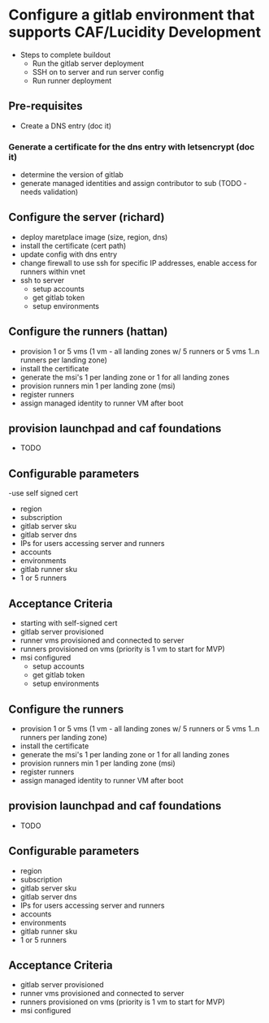 # Configure a gitlab environment that supports CAF/Lucidity Development

- Steps to complete buildout
  - Run the gitlab server deployment
  - SSH on to server and run server config
  - Run runner deployment

## Pre-requisites

- Create a DNS entry (doc it)

### Generate a certificate for the dns entry with letsencrypt (doc it)


- determine the version of gitlab
- generate managed identities and assign contributor to sub (TODO - needs validation)

## Configure the server (richard)

- deploy maretplace image (size, region, dns)
- install the certificate (cert path)
- update config with dns entry
- change firewall to use ssh for specific IP addresses, enable access for runners within vnet
- ssh to server
  - setup accounts
  - get gitlab token
  - setup environments

## Configure the runners (hattan)

- provision 1 or 5 vms (1 vm - all landing zones w/ 5 runners or 5 vms 1..n runners per landing zone)
- install the certificate
- generate the msi's 1 per landing zone or 1 for all landing zones
- provision runners min 1 per landing zone (msi)
- register runners
- assign managed identity to runner VM after boot

## provision launchpad and caf foundations

- TODO

## Configurable parameters

-use self signed cert
- region
- subscription
- gitlab server sku
- gitlab server dns
- IPs for users accessing server and runners
- accounts
- environments
- gitlab runner sku
- 1 or 5 runners

## Acceptance Criteria

- starting with self-signed cert
- gitlab server provisioned
- runner vms provisioned and connected to server
- runners provisioned on vms (priority is 1 vm to start for MVP)
- msi configured
  - setup accounts
  - get gitlab token
  - setup environments

## Configure the runners

- provision 1 or 5 vms (1 vm - all landing zones w/ 5 runners or 5 vms 1..n runners per landing zone)
- install the certificate
- generate the msi's 1 per landing zone or 1 for all landing zones
- provision runners min 1 per landing zone (msi)
- register runners
- assign managed identity to runner VM after boot

## provision launchpad and caf foundations

- TODO

## Configurable parameters

- region
- subscription
- gitlab server sku
- gitlab server dns
- IPs for users accessing server and runners
- accounts
- environments
- gitlab runner sku
- 1 or 5 runners

## Acceptance Criteria

- gitlab server provisioned
- runner vms provisioned and connected to server
- runners provisioned on vms (priority is 1 vm to start for MVP)
- msi configured

